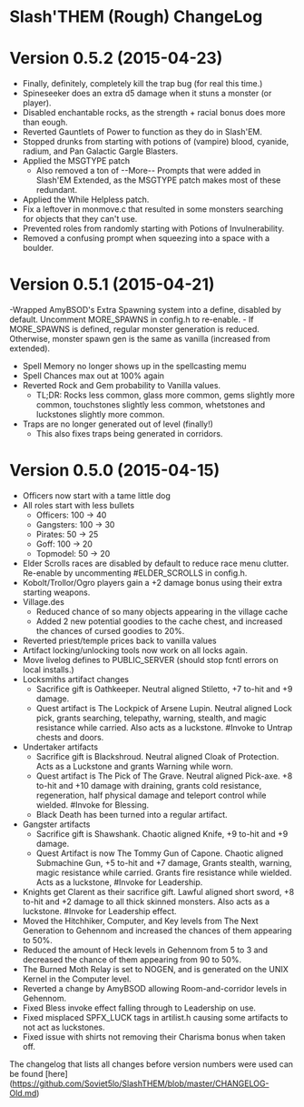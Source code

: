 # Slash'THEM (Rough) ChangeLog

Version 0.5.2 (2015-04-23)
==========================
- Finally, definitely, completely kill the trap bug (for real this time.)
- Spineseeker does an extra d5 damage when it stuns a monster (or player).
- Disabled enchantable rocks, as the strength + racial bonus does more than eough.
- Reverted Gauntlets of Power to function as they do in Slash'EM.
- Stopped drunks from starting with potions of (vampire) blood, cyanide, radium, and Pan Galactic Gargle Blasters.
- Applied the MSGTYPE patch
    - Also removed a ton of --More-- Prompts that were added in Slash'EM Extended, as the MSGTYPE patch makes most of these redundant.
- Applied the While Helpless patch.
- Fix a leftover in monmove.c that resulted in some monsters searching for objects that they can't use.
- Prevented roles from randomly starting with Potions of Invulnerability.
- Removed a confusing prompt when squeezing into a space with a boulder.

Version 0.5.1 (2015-04-21)
==========================
-Wrapped AmyBSOD's Extra Spawning system into a define, disabled by default.  Uncomment MORE_SPAWNS in config.h to re-enable.
    - If MORE_SPAWNS is defined, regular monster generation is reduced.  Otherwise, monster spawn gen is the same as vanilla (increased from extended).
- Spell Memory no longer shows up in the spellcasting memu
- Spell Chances max out at 100% again
- Reverted Rock and Gem probability to Vanilla values. 
    - TL;DR: Rocks less common, glass more common, gems slightly more common, touchstones slightly less common, whetstones and luckstones slightly more common.
- Traps are no longer generated out of level (finally!)
    - This also fixes traps being generated in corridors.

Version 0.5.0 (2015-04-15)
==========================
- Officers now start with a tame little dog
- All roles start with less bullets
    - Officers: 100 -> 40
    - Gangsters: 100 -> 30
    - Pirates: 50 -> 25
    - Goff: 100 -> 20
    - Topmodel: 50 -> 20
- Elder Scrolls races are disabled by default to reduce race menu clutter.  Re-enable by uncommenting #ELDER_SCROLLS in config.h.
- Kobolt/Trollor/Ogro players gain a +2 damage bonus using their extra starting weapons.
- Village.des
    - Reduced chance of so many objects appearing in the village cache
    - Added 2 new potential goodies to the cache chest, and increased the chances of cursed goodies to 20%.
- Reverted priest/temple prices back to vanilla values
- Artifact locking/unlocking tools now work on all locks again.
- Move livelog defines to PUBLIC_SERVER (should stop fcntl errors on local installs.)
- Locksmiths artifact changes
    - Sacrifice gift is Oathkeeper.  Neutral aligned Stiletto, +7 to-hit and +9 damage.
    - Quest artifact is The Lockpick of Arsene Lupin.  Neutral aligned Lock pick, grants searching, telepathy, warning, stealth, and magic resistance while carried.  Also acts as a luckstone.  #Invoke to Untrap chests and doors.
- Undertaker artifacts
    - Sacrifice gift is Blackshroud.  Neutral aligned Cloak of Protection.  Acts as a Luckstone and grants Warning while worn.
    - Quest artifact is The Pick of The Grave.  Neutral aligned Pick-axe.  +8 to-hit and +10 damage with draining, grants cold resistance, regeneration, half physical damage and teleport control while wielded.  #Invoke for Blessing.
    - Black Death has been turned into a regular artifact.
- Gangster artifacts
    - Sacrifice gift is Shawshank.  Chaotic aligned Knife, +9 to-hit and +9 damage.
    - Quest Artifact is now The Tommy Gun of Capone.  Chaotic aligned Submachine Gun, +5 to-hit and +7 damage, Grants stealth, warning, magic resistance while carried.  Grants fire resistance while wielded.  Acts as a luckstone, #Invoke for Leadership.
- Knights get Clarent as their sacrifice gift.  Lawful aligned short sword, +8 to-hit and +2 damage to all thick skinned monsters.  Also acts as a luckstone.  #Invoke for Leadership effect.
- Moved the Hitchhiker, Computer, and Key levels from The Next Generation to Gehennom and increased the chances of them appearing to 50%.
- Reduced the amount of Heck levels in Gehennom from 5 to 3 and decreased the chance of them appearing from 90 to 50%.
- The Burned Moth Relay is set to NOGEN, and is generated on the UNIX Kernel in the Computer level.
- Reverted a change by AmyBSOD allowing Room-and-corridor levels in Gehennom.
- Fixed Bless invoke effect falling through to Leadership on use.
- Fixed misplaced SPFX_LUCK tags in artilist.h causing some artifacts to not act as luckstones.
- Fixed issue with shirts not removing their Charisma bonus when taken off.

The changelog that lists all changes before version numbers were used can be found [here] (https://github.com/Soviet5lo/SlashTHEM/blob/master/CHANGELOG-Old.md)
